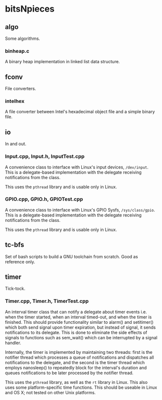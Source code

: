 bitsNpieces
===========

algo
----
Some algorithms.

### binheap.c
A binary heap implementation in linked list data structure.

fconv
-----
File converters.

### intelhex

A file converter between Intel's hexadecimal object file and a simple binary file.

io
--
In and out.

### Input.cpp, Input.h, InputTest.cpp

A convenience class to interface with Linux's input devices, `/dev/input`. This is a
delegate-based implementation with the delegate receiving notifications from the class.

This uses the `pthread` library and is usable only in Linux.

### GPIO.cpp, GPIO.h, GPIOTest.cpp

A convenience class to interface with Linux's GPIO Sysfs, `/sys/class/gpio`. This is a
delegate-based implementation with the delegate receiving  notifications from the class.

This uses the `pthread` library and is usable only in Linux.

tc-bfs
------
Set of bash scripts to build a GNU toolchain from scratch. Good as reference only.

timer
-----
Tick-tock.

### Timer.cpp, Timer.h, TimerTest.cpp

An interval timer class that can notify a delegate about timer events i.e. when
the timer started, when an interval timed-out, and when the timer is finished. This
should provide functionality similar to alarm() and setitimer() which both send
signal upon timer expiration, but instead of signal, it sends notifications to its
delegate. This is done to eliminate the side effects of signals to functions such as
sem_wait() which can be interrupted by a signal handler.

Internally, the timer is implemented by maintaining two threads: first is the notifier
thread which processes a queue of notifications and dispatches all notifications to
the delegate, and the second is the timer thread which employs nanosleep() to repeatedly
block for the interval's duration and queues notifications to be later processed by the
notifier thread.

This uses the `pthread` library, as well as the `rt` library in Linux. This also uses
some platform-specific time functions. This should be useable in Linux and OS X; not
tested on other Unix platforms.
